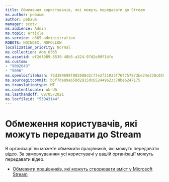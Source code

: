 ```yaml
---
title: Обмеження користувачів, які можуть передавати до Stream
ms.author: pebaum
author: pebaum
manager: scotv
ms.audience: Admin
ms.topic: article
ms.service: o365-administration
ROBOTS: NOINDEX, NOFOLLOW
localization_priority: Normal
ms.collection: Adm_O365
ms.assetid: ef2df989-8539-48b5-a324-97d2e09f14fe
ms.custom:
- "9002643"
- "5096"
ms.openlocfilehash: 76d389698f082608d2cf7e2f21033f764757873be24e330c0596e053b4a85ea6
ms.sourcegitcommit: b5f7da89a650d2915dc652449623c78be6247175
ms.translationtype: MT
ms.contentlocale: uk-UA
ms.lasthandoff: 08/05/2021
ms.locfileid: "53943144"
---
```

# <a name="restrict-users-who-can-upload-to-stream"></a>Обмеження користувачів, які можуть передавати до Stream

В організації ви можете обмежити працівників, які можуть передавати відео. За замовчуванням усі користувачі у вашій організації можуть передавати відео.

- [Обмежити працівників, які можуть створювати вміст у Microsoft Stream](/stream/restrict-uploaders)
